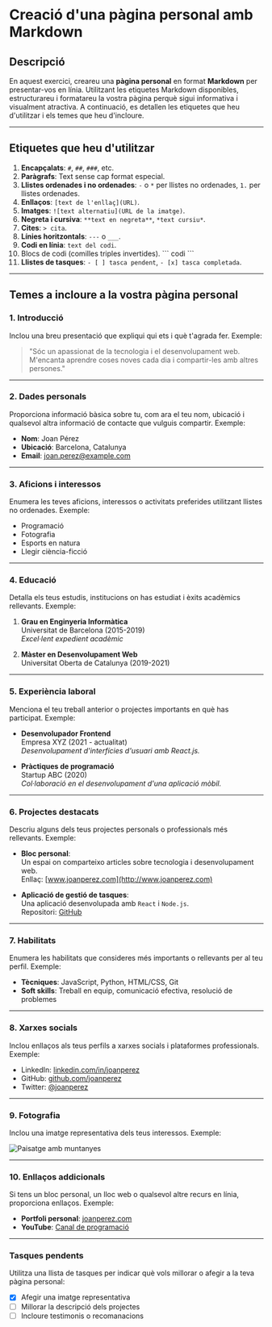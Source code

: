 # Creació d'una pàgina personal amb Markdown

## Descripció

En aquest exercici, creareu una **pàgina personal** en format **Markdown** per presentar-vos en línia. Utilitzant les etiquetes Markdown disponibles, estructurareu i formatareu la vostra pàgina perquè sigui informativa i visualment atractiva. A continuació, es detallen les etiquetes que heu d'utilitzar i els temes que heu d'incloure.

---

## Etiquetes que heu d'utilitzar

1. **Encapçalats**: `#`, `##`, `###`, etc.
2. **Paràgrafs**: Text sense cap format especial.
3. **Llistes ordenades i no ordenades**: `-` o `*` per llistes no ordenades, `1.` per llistes ordenades.
4. **Enllaços**: `[text de l'enllaç](URL)`.
5. **Imatges**: `![text alternatiu](URL de la imatge)`.
6. **Negreta i cursiva**: `**text en negreta**`, `*text cursiu*`.
7. **Cites**: `> cita`.
8. **Línies horitzontals**: `---` o `___`.
9. **Codi en línia**: ``text del codi``.
10. Blocs de codi (comilles triples invertides). \`\`\` codi \`\`\`
11. **Llistes de tasques**: `- [ ] tasca pendent`, `- [x] tasca completada`.

---

## Temes a incloure a la vostra pàgina personal

### 1. Introducció
Inclou una breu presentació que expliqui qui ets i què t'agrada fer. Exemple:

> "Sóc un apassionat de la tecnologia i el desenvolupament web. M'encanta aprendre coses noves cada dia i compartir-les amb altres persones."

---

### 2. Dades personals
Proporciona informació bàsica sobre tu, com ara el teu nom, ubicació i qualsevol altra informació de contacte que vulguis compartir. Exemple:

- **Nom**: Joan Pérez  
- **Ubicació**: Barcelona, Catalunya  
- **Email**: [joan.perez@example.com](mailto:joan.perez@example.com)

---

### 3. Aficions i interessos
Enumera les teves aficions, interessos o activitats preferides utilitzant llistes no ordenades. Exemple:

- Programació
- Fotografia
- Esports en natura
- Llegir ciència-ficció

---

### 4. Educació
Detalla els teus estudis, institucions on has estudiat i èxits acadèmics rellevants. Exemple:

1. **Grau en Enginyeria Informàtica**  
   Universitat de Barcelona (2015-2019)  
   *Excel·lent expedient acadèmic*

2. **Màster en Desenvolupament Web**  
   Universitat Oberta de Catalunya (2019-2021)

---

### 5. Experiència laboral
Menciona el teu treball anterior o projectes importants en què has participat. Exemple:

- **Desenvolupador Frontend**  
  Empresa XYZ (2021 - actualitat)  
  *Desenvolupament d'interfícies d'usuari amb React.js.*

- **Pràctiques de programació**  
  Startup ABC (2020)  
  *Col·laboració en el desenvolupament d'una aplicació mòbil.*

---

### 6. Projectes destacats
Descriu alguns dels teus projectes personals o professionals més rellevants. Exemple:

- **Bloc personal**:  
  Un espai on comparteixo articles sobre tecnologia i desenvolupament web.  
  Enllaç: [www.joanperez.com](http://www.joanperez.com)

- **Aplicació de gestió de tasques**:  
  Una aplicació desenvolupada amb `React` i `Node.js`.  
  Repositori: [GitHub](https://github.com/joanperez/task-manager)

---

### 7. Habilitats
Enumera les habilitats que consideres més importants o rellevants per al teu perfil. Exemple:

- **Tècniques**: JavaScript, Python, HTML/CSS, Git  
- **Soft skills**: Treball en equip, comunicació efectiva, resolució de problemes

---

### 8. Xarxes socials
Inclou enllaços als teus perfils a xarxes socials i plataformes professionals. Exemple:

- LinkedIn: [linkedin.com/in/joanperez](https://www.linkedin.com/in/joanperez)  
- GitHub: [github.com/joanperez](https://github.com/joanperez)  
- Twitter: [@joanperez](https://twitter.com/joanperez)

---

### 9. Fotografia
Inclou una imatge representativa dels teus interessos. Exemple:

![Paisatge amb muntanyes](https://via.placeholder.com/400)

---

### 10. Enllaços addicionals
Si tens un bloc personal, un lloc web o qualsevol altre recurs en línia, proporciona enllaços. Exemple:

- **Portfoli personal**: [joanperez.com](http://www.joanperez.com)  
- **YouTube**: [Canal de programació](https://www.youtube.com/user/joanperez)

---

### Tasques pendents
Utilitza una llista de tasques per indicar què vols millorar o afegir a la teva pàgina personal:

- [x] Afegir una imatge representativa  
- [ ] Millorar la descripció dels projectes  
- [ ] Incloure testimonis o recomanacions  
